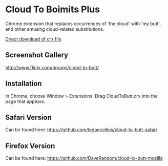 Cloud To Boimits Plus
=============

Chrome extension that replaces occurrences of 'the cloud' with 'my butt', and other amusing cloud-related substitutions.

[Direct download of crx file](https://github.com/hank/cloud-to-butt/blob/master/CloudToButt.crx?raw=true)

Screenshot Gallery
------------------

http://www.flickr.com/groups/cloud-to-butt/

Installation
------------

In Chrome, choose Window > Extensions.  Drag CloudToButt.crx into the page that appears.

Safari Version
--------------

Can be found here: https://github.com/logancollins/cloud-to-butt-safari

Firefox Version
---------------

Can be found here: https://github.com/DaveRandom/cloud-to-butt-mozilla
